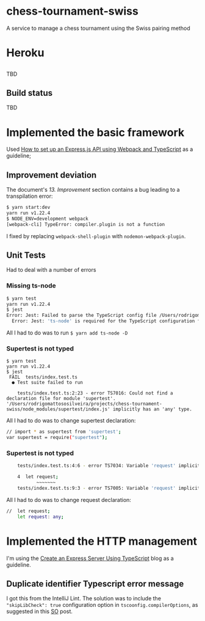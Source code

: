 # chess-tournament-swiss
A service to manage a chess tournament using the Swiss pairing method

# Heroku
## 
TBD

## Build status
TBD

# Implemented the basic framework
Used [How to set up an Express.js API using Webpack and TypeScript](https://medium.com/the-andela-way/how-to-set-up-an-express-api-using-webpack-and-typescript-69d18c8c4f52) as a guideline;

## Improvement deviation
The document's _13. Improvement_ section contains a bug leading to a transpilation error:
````bash
$ yarn start:dev
yarn run v1.22.4
$ NODE_ENV=development webpack
[webpack-cli] TypeError: compiler.plugin is not a function
````

I fixed by replacing `webpack-shell-plugin` with `nodemon-webpack-plugin`.

## Unit Tests
Had to deal with a number of errors

### Missing ts-node
````bash
$ yarn test
yarn run v1.22.4
$ jest
Error: Jest: Failed to parse the TypeScript config file /Users/rodrigomattososilveira/projects/chess-tournament-swiss/jest.config.ts
  Error: Jest: 'ts-node' is required for the TypeScript configuration files. Make sure it is installed
````

All I had to do was to run `$ yarn add ts-node -D`

### Supertest is not typed
````
$ yarn test
yarn run v1.22.4
$ jest
 FAIL  tests/index.test.ts
  ● Test suite failed to run

    tests/index.test.ts:2:23 - error TS7016: Could not find a declaration file for module 'supertest'. '/Users/rodrigomattososilveira/projects/chess-tournament-swiss/node_modules/supertest/index.js' implicitly has an 'any' type.
````

All I had to do was to change supertest declaration:
````bash
// import * as supertest from 'supertest';
var supertest = require("supertest");
````

### Supertest is not typed

````bash
    tests/index.test.ts:4:6 - error TS7034: Variable 'request' implicitly has type 'any' in some locations where its type cannot be determined.

    4  let request;
           ~~~~~~~
    tests/index.test.ts:9:3 - error TS7005: Variable 'request' implicitly has an 'any' type.
````
All I had to do was to change request declaration:
````bash
//	let request;
	let request: any;
````

# Implemented the HTTP management
I'm using the [Create an Express Server Using TypeScript](https://medium.com/better-programming/create-an-express-server-using-typescript-dec8a51e7f8d) blog as a guideline.

## Duplicate identifier Typescript error message
I got this from the IntelliJ Lint. The solution was to include the ` "skipLibCheck": true` configuration option in `tscoonfig.compilerOptions`, as suggested in this [SO](https://stackoverflow.com/questions/31322525/confusing-duplicate-identifier-typescript-error-message) post.
